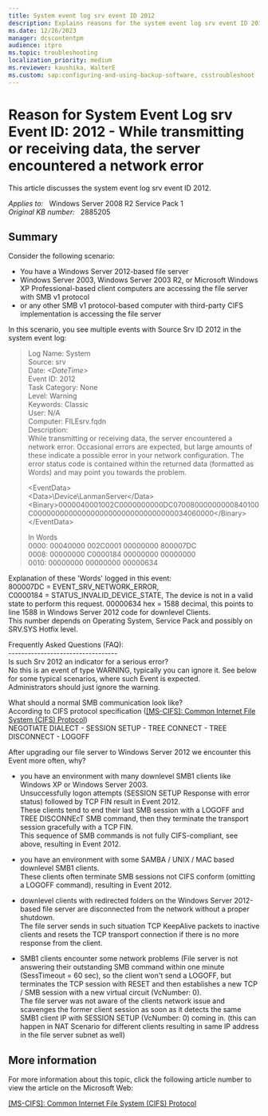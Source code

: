 ```yaml
---
title: System event log srv event ID 2012
description: Explains reasons for the system event log srv event ID 2012.
ms.date: 12/26/2023
manager: dcscontentpm
audience: itpro
ms.topic: troubleshooting
localization_priority: medium
ms.reviewer: kaushika, WalterE
ms.custom: sap:configuring-and-using-backup-software, csstroubleshoot
---
```

# Reason for System Event Log srv Event ID: 2012 - While transmitting or receiving data, the server encountered a network error

This article discusses the system event log srv event ID 2012.

_Applies to:_ &nbsp; Windows Server 2008 R2 Service Pack 1  
_Original KB number:_ &nbsp; 2885205

## Summary

Consider the following scenario:

- You have a Windows Server 2012-based file server
- Windows Server 2003, Windows Server 2003 R2, or Microsoft Windows XP Professional-based client computers are accessing the file server with SMB v1 protocol
- or any other SMB v1 protocol-based computer with third-party CIFS implementation is accessing the file server

In this scenario, you see multiple events with Source Srv ID 2012 in the system event log:

> Log Name: System  
Source: srv  
Date: *\<DateTime>*  
Event ID: 2012  
Task Category: None  
Level: Warning  
Keywords: Classic  
User: N/A  
Computer: FILEsrv.fqdn  
Description:  
While transmitting or receiving data, the server encountered a network error. Occasional errors are expected, but large amounts of these indicate a possible error in your network configuration. The error status code is contained within the returned data (formatted as Words) and may point you towards the problem.
>
>\<EventData>  
 \<Data>\Device\LanmanServer\</Data>  
 \<Binary>0000040001002C0000000000DC07008000000000840100C00000000000000000000000000000000034060000\</Binary>  
 \</EventData>
>
> In Words  
0000: 00040000 002C0001 00000000 800007DC  
0008: 00000000 C0000184 00000000 00000000  
0010: 00000000 00000000 00000634

Explanation of these 'Words' logged in this event:  
800007DC = EVENT_SRV_NETWORK_ERROR,  
C0000184 = STATUS_INVALID_DEVICE_STATE, The device is not in a valid state to perform this request.
00000634 hex = 1588 decimal, this points to line 1588 in Windows Server 2012 code for downlevel Clients.  
This number depends on Operating System, Service Pack and possibly on SRV.SYS Hotfix level.

Frequently Asked Questions (FAQ):  
\----------------------------------  
Is such Srv 2012 an indicator for a serious error?  
No this is an event of type WARNING, typically you can ignore it. See below for some typical scenarios, where such Event is expected.  
Administrators should just ignore the warning.

What should a normal SMB communication look like?  
According to CIFS protocol specification ([[MS-CIFS]: Common Internet File System (CIFS) Protocol](https://msdn.microsoft.com/library/ee442092.aspx))  
NEGOTIATE DIALECT - SESSION SETUP - TREE CONNECT - TREE DISCONNECT - LOGOFF

After upgrading our file server to Windows Server 2012 we encounter this Event more often, why?

- you have an environment with many downlevel SMB1 clients like Windows XP or Windows Server 2003.  
Unsuccessfully logon attempts (SESSION SETUP Response with error status) followed by TCP FIN result in Event 2012.  
These clients tend to end their last SMB session with a LOGOFF and TREE DISCONNEcT SMB command, then they terminate the transport session gracefully with a TCP FIN.  
This sequence of SMB commands is not fully CIFS-compliant, see above, resulting in Event 2012.

- you have an environment with some SAMBA / UNIX / MAC based downlevel SMB1 clients.  
These clients often terminate SMB sessions not CIFS conform (omitting a LOGOFF command), resulting in Event 2012.

- downlevel clients with redirected folders on the Windows Server 2012-based file server are disconnected from the network without a proper shutdown.  
The file server sends in such situation TCP KeepAlive packets to inactive clients and resets the TCP transport connection if there is no more response from the client.

- SMB1 clients encounter some network problems (File server is not answering their outstanding SMB command within one minute (SessTimeout = 60 sec), so the client won't send a LOGOFF, but terminates the TCP session with RESET and then establishes a new TCP / SMB session with a new virtual circuit (VcNumber: 0).  
The file server was not aware of the clients network issue and scavenges the former client session as soon as it detects the same SMB1 client IP with SESSION SETUP (VcNumber: 0) coming in.
(this can happen in NAT Scenario for different clients resulting in same IP address in the file server subnet as well)

## More information

For more information about this topic, click the following article number to view the article on the Microsoft Web:

[[MS-CIFS]: Common Internet File System (CIFS) Protocol](/openspecs/windows_protocols/ms-cifs/d416ff7c-c536-406e-a951-4f04b2fd1d2b)
